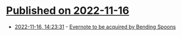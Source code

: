 # [Published on 2022-11-16](index.md)

* [2022-11-16, 14:23:31](https://news.ycombinator.com/item?id=33623402) - [Evernote to be acquired by Bending Spoons](https://evernote.com/blog/evernote-next-move-joining-bending-spoons/)

